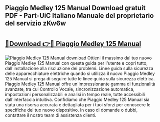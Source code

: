 ## Piaggio Medley 125 Manual Download gratuit PDF - Part-UiC Italiano Manuale del proprietario del servizio zKw6w

# <h2><a href="http://dff68cw.blite.top/?on=Piaggio+Medley+125+Manual">🔗Download 👉🔴 Piaggio Medley 125 Manual</a></h2>

[![Piaggio Medley 125 Manual download](https://i.imgur.com/lujVjoI.png)](http://dff68cw.blite.top/?on=Piaggio+Medley+125+Manual)
Ottieni il massimo dal tuo nuovo Piaggio Medley 125 Manual con questa guida per l'utente e copri tutto, dall'installazione alla risoluzione dei problemi. Linee guida sulla sicurezza delle apparecchiature elettriche quando si utilizza il nuovo Piaggio Medley 125 Manual si prega di seguire tutte le linee guida sulla sicurezza elettrica. Piaggio Medley 125 Manual offre un'impressionante gamma di funzionalità avanzate, tra cui Controllo Vocale, sincronizzazione automatica, impostazioni personalizzabili e analisi in tempo reale, tutte accessibili dall'interfaccia intuitiva. Confidiamo che Piaggio Medley 125 Manual sia stata una risorsa accurata e dettagliata per i tuoi sforzi per conoscere le specifiche del tuo nuovo dispositivo. In caso di domande o dubbi, contattare il nostro team di assistenza clienti.
